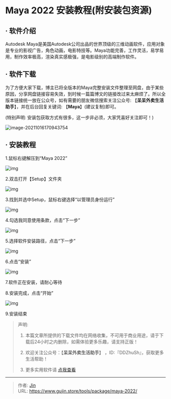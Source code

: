 # Maya 2022 安装教程(附安装包资源)


## · 软件介绍
Autodesk Maya是美国Autodesk公司出品的世界顶级的三维动画软件，应用对象是专业的影视广告，角色动画，电影特技等。Maya功能完善，工作灵活，易学易用，制作效率极高，渲染真实感极强，是电影级别的高端制作软件。

## · 软件下载
为了方便大家下载，博主已将全版本的Maya完整安装文件整理至网盘，由于某些原因，分享网盘链接容易失效，到时候一篇篇博文的链接改过来太麻烦了。所以全版本链接统一放在公众号，如有需要的朋友微信搜索关注公众号: 【**呆呆外卖生活助手**】，并在后台回复关键词: 【**Maya**】(建议复制)即可。

(特别声明: 安装包获取方式有很多，这一步非必须，大家凭喜好关注即可！)

![image-20211016170943754](https://img.gujin.store/img/image-20211016170943754.png)

## · 安装教程

1.鼠标右键解压到“Maya 2022”

![img](https://img.gujin.store/img/v2-5c3235138da730aa66e6965595d65944_720w.png)

2.双击打开【Setup】文件夹

![img](https://img.gujin.store/img/v2-47a7c3946cc23801e93e38637e9fb164_720w.png)

3.找到并选中Setup，鼠标右键选择“以管理员身份运行”

![img](https://img.gujin.store/img/v2-0403bc6281a220fe4b61247444e5cac2_720w.png)

4.勾选我同意使用条款，点击“下一步”

![img](https://img.gujin.store/img/v2-e78929cf0050da869c8ec186e686382e_720w.png)

5.选择软件安装路径，点击“下一步”

![img](https://img.gujin.store/img/v2-86c4aa6b2f3dd8ee1f2411f4220bc5f1_720w.png)

6.点击“安装”

![img](https://img.gujin.store/img/v2-08d0e5aded3353291e9eee11a8ea3c83_720w.png)

7.软件正在安装，请耐心等待

8.安装完成，点击“开始”

![img](https://img.gujin.store/img/v2-eb5b2e55ad6179e976164e16a82a6d8c_720w.png)

9.安装结束




> 声明: 
>
> 1. 本篇文章所提供的下载文件均在网络收集，不可用于商业用途，请于下载后24小时之内删除，如需体验更多乐趣，请支持正版！
>
> 2. 欢迎关注公众号：【**呆呆外卖生活助手**】 ，ID:『DDZhuSh』，获取更多生活帮助！
>
> 3. 更多实用软件请  [点我查看](/tools)

---

> 作者: [Jin](https://img.gujin.store/img/favicon.ico)  
> URL: https://www.gujin.store/tools/package/maya-2022/  

